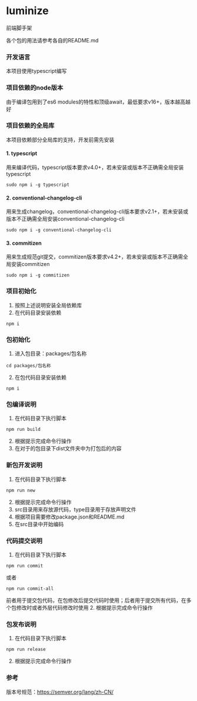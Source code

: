 # luminize

前端脚手架

各个包的用法请参考各自的README.md

### 开发语言
本项目使用typescript编写

### 项目依赖的node版本
由于编译包用到了es6 modules的特性和顶级await，最低要求v16+，版本越高越好

### 项目依赖的全局库

本项目依赖部分全局库的支持，开发前需先安装

#### 1. typescript
   用来编译代码，typescript版本要求v4.0+，若未安装或版本不正确需全局安装typescript
```shell
sudo npm i -g typescript
```

#### 2. conventional-changelog-cli
用来生成changelog，conventional-changelog-cli版本要求v2.1+，若未安装或版本不正确需全局安装conventional-changelog-cli
```shell
sudo npm i -g conventional-changelog-cli
```

#### 3. commitizen
用来生成规范git提交，commitizen版本要求v4.2+，若未安装或版本不正确需全局安装commitizen
```shell
sudo npm i -g commitizen
```

### 项目初始化
1. 按照上述说明安装全局依赖库
2. 在代码目录安装依赖
```shell
npm i
```

### 包初始化
1. 进入包目录：packages/包名称
```shell
cd packages/包名称
```  
2. 在包代码目录安装依赖
```shell
npm i
```

### 包编译说明
1. 在代码目录下执行脚本
```shell
npm run build
```
2. 根据提示完成命令行操作
3. 在对于的包目录下dist文件夹中为打包后的内容

### 新包开发说明
1. 在代码目录下执行脚本
```shell
npm run new
```
2. 根据提示完成命令行操作
3. src目录用来存放源代码，type目录用于存放声明文件
4. 根据项目需要修改package.json和README.md
5. 在src目录中开始编码

### 代码提交说明
1. 在代码目录下执行脚本
```shell
npm run commit
```
或者
```shell
npm run commit-all
```
前者用于提交包代码，在包修改后提交代码时使用；后者用于提交所有代码，在多个包修改时或者外层代码修改时使用
2. 根据提示完成命令行操作

### 包发布说明
1. 在代码目录下执行脚本
```shell
npm run release
```
2. 根据提示完成命令行操作

### 参考
版本号规范：https://semver.org/lang/zh-CN/

